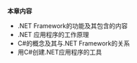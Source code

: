 

**本章内容**
* .NET Framework的功能及其包含的内容
* .NET 应用程序的工作原理
* C#的概念及其与.NET Framework的关系
* 用C#创建.NET应用程序的工具
